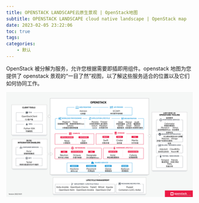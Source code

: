 ```yaml
---
title: OPENSTACK LANDSCAPE云原生景观 | OpenStack地图
subtitle: OPENSTACK LANDSCAPE cloud native landscape | OpenStack map
date: 2023-02-05 23:22:06
toc: true
tags: 
categories: 
    - 默认
---
```


 OpenStack 被分解为服务，允许您根据需要即插即用组件。openstack 地图为您提供了 openstack 景观的“一目了然”视图，以了解这些服务适合的位置以及它们如何协同工作。 

![16936504175391693650416940.png](https://raw.githubusercontent.com/eric-gitta-moore/eric-gitta-moore.github.io/main/static/images/16936504175391693650416940.png)